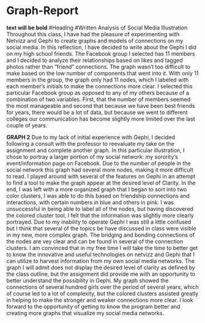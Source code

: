 Graph-Report
============
**text will be bold**
#Heading #Written Analysis of Social Media Illustration 
Throughout this class, I have had the pleasure of experimenting with Netvizz and Gephi to create graphs and models of connections on my social media. In this reflection, I have decided to write about the Gephi I did on my high school friends. The Facebook group I selected has 11 members and I decided to analyze their relationships based on likes and tagged photos rather than “friend” connections. The graph wasn’t too difficult to make based on the low number of components that went into it. With only 11 members in the group, the graph only had 11 nodes, which I labeled with each member’s initials to make the connections more clear. I selected this particular Facebook group as opposed to any of my others because of a combination of two variables. First, that the number of members seemed the most manageable and second that because we have been best friends for years, there would be a lot of data, but because we went to different colleges our communication has become slightly more limited over the last couple of years. 

**GRAPH 2**
Due to my lack of initial experience with Gephi, I decided following a consult with the professor to reevaluate my take on the assignment and complete another graph. In this particular illustration, I chose to portray a larger portion of my social network: my sorority’s event/information page on Facebook. Due to the number of people in the social network this graph had several more nodes, making it more difficult to read. I played around with several of the features on Gephi in an attempt to find a tool to make the graph appear at the desired level of Clarity. In the end, I was left with a more organized graph that I began to sort into two color clusters, I was able to do this based on friendship connections and interactions, with certain numbers in blue and others in pink. I was unsuccessful in being able to label all of the nodes, but having discovered the colored cluster tool, I felt that the information was slightly more clearly portrayed. Due to my inability to operate Gephi I was still a little confused but I think that several of the topics be have discussed in class were visible in my new, more complex graph. The bridging and bonding connections of the nodes are vey clear and can be found in several of the connection clusters. I am convinced that in my free time I will take the time to better get to know the innovative and useful technologies on netvizz and Gephi that I can utilize to harvest information from my own social media networks. The graph I will admit does not display the desired level of clarity as defined by the class outline, but the assignment did provide me with an opportunity to better understand the possibility in Gephi. My graph showed the connections of several hundred girls over the period of several years, which of course led to a lot of complexity, but the colored clusters assisted greatly in helping to make the stronger and weaker connections more clear. I look forward to the opportunity of getting to know the program better and creating more graphs that visualize my social media networks. 
